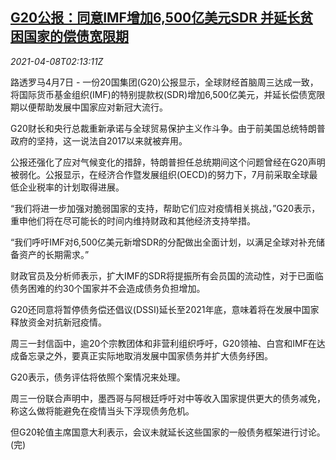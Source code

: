 <!--1617849062000-->
[G20公报：同意IMF增加6,500亿美元SDR 并延长贫困国家的偿债宽限期](https://cn.reuters.com/article/g20-communique-sdr-0407-wedn-idCNKBS2BV07I)
------

<div><i>2021-04-08T02:13:11Z</i></div><p>路透罗马4月7日 - 一份20国集团(G20)公报显示，全球财经首脑周三达成一致，将国际货币基金组织(IMF)的特别提款权(SDR)增加6,500亿美元，并延长偿债宽限期以便帮助发展中国家应对新冠大流行。</p><p>G20财长和央行总裁重新承诺与全球贸易保护主义作斗争。由于前美国总统特朗普政府的坚持，这一说法自2017以来就被弃用。</p><p>公报还强化了应对气候变化的措辞，特朗普担任总统期间这个问题曾经在G20声明被弱化。公报显示，在经济合作暨发展组织(OECD)的努力下，7月前采取全球最低企业税率的计划取得进展。</p><p>“我们将进一步加强对脆弱国家的支持，帮助它们应对疫情相关挑战，”G20表示，重申他们将在尽可能长的时间内维持财政和其他经济支持举措。</p><p>“我们呼吁IMF对6,500亿美元新增SDR的分配做出全面计划，以满足全球对补充储备资产的长期需求。”</p><p>财政官员及分析师表示，扩大IMF的SDR将提振所有会员国的流动性，对于已面临债务困难的约30个国家并不会造成债务负担增加。</p><p>G20还同意将暂停债务偿还倡议(DSSI)延长至2021年底，意味着将在发展中国家释放资金对抗新冠疫情。</p><p>周三一封信函中，逾20个宗教团体和非营利组织呼吁，G20领袖、白宫和IMF在达成备忘录之外，要真正实际地取消发展中国家债务并扩大债务纾困。</p><p>G20表示，债务评估将依照个案情况来处理。</p><p>周三一份联合声明中，墨西哥与阿根廷呼吁对中等收入国家提供更大的债务减免，称这么做将能避免在疫情当头下浮现债务危机。</p><p>但G20轮值主席国意大利表示，会议未就延长这些国家的一般债务框架进行讨论。(完)</p>
